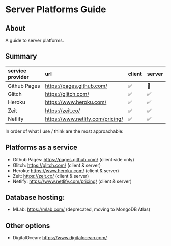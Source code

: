 # Server Platforms Guide

## About

A guide to server platforms.

## Summary

| service provider | url                              | client | server |
|:-----------------|:---------------------------------|:-------|:-------|
| Github Pages     | https://pages.github.com/        | ✅      | 🚫     |
| Glitch           | https://glitch.com/              | ✅      | ✅      |
| Heroku           | https://www.heroku.com/          | ✅      | ✅      |
| Zeit             | https://zeit.co/                 | ✅      | ✅      |
| Netlify          | https://www.netlify.com/pricing/ | ✅      | ✅      |

In order of what I use / think are the most approachable:

## Platforms as a service

* Github Pages: https://pages.github.com/  (client side only)
* Glitch: https://glitch.com/ (client & server)
* Heroku: https://www.heroku.com/ (client & server)
* Zeit: https://zeit.co/ (client & server)
* Netlify: https://www.netlify.com/pricing/ (client & server)

## Database hosting:

* MLab: https://mlab.com/ (deprecated, moving to MongoDB Atlas)

## Other options

* DigitalOcean: https://www.digitalocean.com/


